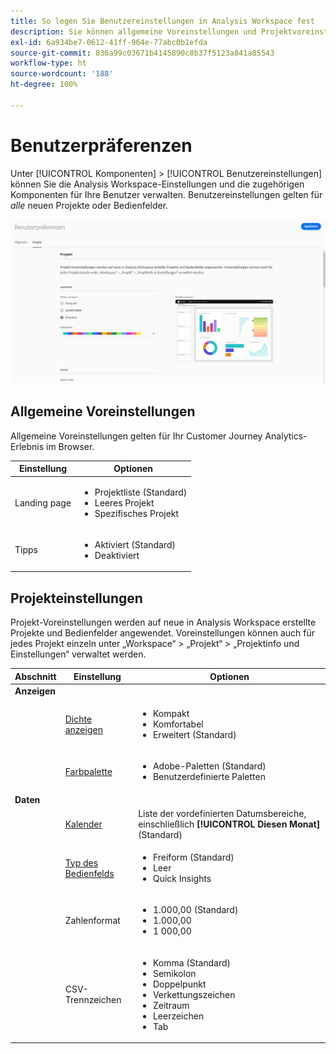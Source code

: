 ```yaml
---
title: So legen Sie Benutzereinstellungen in Analysis Workspace fest
description: Sie können allgemeine Voreinstellungen und Projektvoreinstellungen für Benutzer festlegen.
exl-id: 6a934be7-0612-41ff-964e-77abc0b1efda
source-git-commit: 836a99c03671b4145890c8b37f5123a841a85543
workflow-type: ht
source-wordcount: '188'
ht-degree: 100%

---
```


# Benutzerpräferenzen

Unter [!UICONTROL Komponenten] > [!UICONTROL Benutzereinstellungen] können Sie die Analysis Workspace-Einstellungen und die zugehörigen Komponenten für Ihre Benutzer verwalten. Benutzereinstellungen gelten für *alle* neuen Projekte oder Bedienfelder.

![Benutzerpräferenzen](assets/user-preferences.png)

## Allgemeine Voreinstellungen

Allgemeine Voreinstellungen gelten für Ihr Customer Journey Analytics-Erlebnis im Browser.

| Einstellung | Optionen |
| --- | --- |
| Landing page | <ul><li>Projektliste (Standard)</li><li>Leeres Projekt</li><li>Spezifisches Projekt</li></ul> |
| Tipps | <ul><li>Aktiviert (Standard)</li><li>Deaktiviert</li></ul> |

## Projekteinstellungen

Projekt-Voreinstellungen werden auf neue in Analysis Workspace erstellte Projekte und Bedienfelder angewendet. Voreinstellungen können auch für jedes Projekt einzeln unter „Workspace“ > „Projekt“ > „Projektinfo und Einstellungen“ verwaltet werden.

| Abschnitt | Einstellung | Optionen |
| --- | --- | --- |
| **Anzeigen** |  |  |
|  | [Dichte anzeigen](https://experienceleague.adobe.com/docs/analytics-platform/using/cja-workspace/build-workspace-project/view-density.html?lang=de) | <ul><li>Kompakt</li><li>Komfortabel</li><li>Erweitert (Standard)</li></ul> |
|  | [Farbpalette](https://experienceleague.adobe.com/docs/analytics-platform/using/cja-workspace/build-workspace-project/color-palettes.html?lang=de) | <ul><li>Adobe-Paletten (Standard)</li><li>Benutzerdefinierte Paletten</li></ul> |
| **Daten** |  |  |
|  | [Kalender](https://experienceleague.adobe.com/docs/analytics-platform/using/cja-workspace/panels/panels.html?lang=de#calendar) | Liste der vordefinierten Datumsbereiche, einschließlich **[!UICONTROL Diesen Monat]** (Standard) |
|  | [Typ des Bedienfelds](https://experienceleague.adobe.com/docs/analytics-platform/using/cja-workspace/panels/panels.html?lang=de) | <ul><li>Freiform (Standard)</li><li>Leer</li><li>Quick Insights</li></ul> |
|  | Zahlenformat | <ul><li>1.000,00 (Standard)</li><li>1.000,00</li><li>1 000,00</li></ul> |
|  | CSV-Trennzeichen | <ul><li>Komma (Standard)</li><li>Semikolon</li><li>Doppelpunkt</li><li>Verkettungszeichen</li><li>Zeitraum</li><li>Leerzeichen</li><li>Tab</li></ul> |
